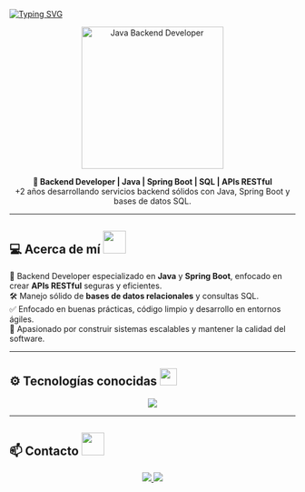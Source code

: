 [![Typing SVG](https://readme-typing-svg.herokuapp.com?color=00FFAA&size=28&center=true&vCenter=true&width=700&height=60&lines=Hola%2C+soy+Alejandro+Sanchez)](https://git.io/typing-svg)

<p align="center">
  <img src="https://media.giphy.com/media/2IudUHdI075HL02Pkk/giphy.gif" width="250" alt="Java Backend Developer" />
</p>

<p align="center">
  <b>🧠 Backend Developer | Java | Spring Boot | SQL | APIs RESTful</b><br>
  +2 años desarrollando servicios backend sólidos con Java, Spring Boot y bases de datos SQL.
</p>

---

## 💻 Acerca de mí <img src="https://media.giphy.com/media/h408T6Y5GfmXBKW62l/giphy.gif" width="40"/>

🔧 Backend Developer especializado en **Java** y **Spring Boot**, enfocado en crear **APIs RESTful** seguras y eficientes.  
🛠 Manejo sólido de **bases de datos relacionales** y consultas SQL.  
✅ Enfocado en buenas prácticas, código limpio y desarrollo en entornos ágiles.  
🚀 Apasionado por construir sistemas escalables y mantener la calidad del software.

---

## ⚙️ Tecnologías conocidas <img src="https://media.giphy.com/media/bGgsc5mWoryfgKBx1u/giphy.gif" width="30"/>

<p align="center">
  <img src="https://skillicons.dev/icons?i=java,spring,hibernate,mysql,postgres,git,github,maven,gradle,postman,docker,junit,swagger" />
</p>

---

## 📫 Contacto <img src="https://media.giphy.com/media/jpVnC65DmYeyRL4LHS/giphy.gif" width="40"/>

<p align="center">
  <a href="mailto:alejandrosd32@gmail.com" target="_blank">
    <img src="https://skillicons.dev/icons?i=gmail" />
  </a>
  <a href="https://www.linkedin.com/in/luis-alejandro-sanchez-diaz/" target="_blank">
    <img src="https://skillicons.dev/icons?i=linkedin" />
  </a>
  <a href="https://github.com/alejandro-sanchez-code" target="_blank">
    <img src="
